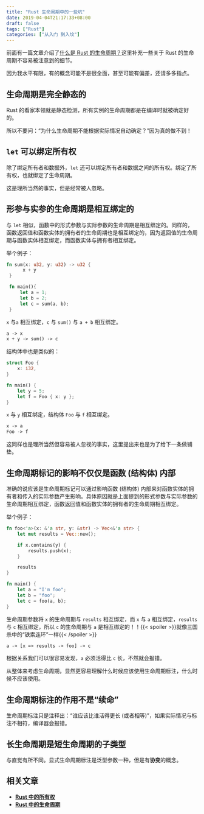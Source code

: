 ```yaml
---
title: "Rust 生命周期中的一些坑"
date: 2019-04-04T21:17:33+08:00
draft: false
tags: ["Rust"]
categories: ["从入门 到入坟"]
---
```


<!--
![](https://mogeko.github.io/blog-images/r/051/)
{{< spoiler >}}{{< /spoiler >}}
&emsp;&emsp;
 -->

前面有一篇文章介绍了[什么是 Rust 的生命周期？](https://mogeko.github.io/2019/050/)这里补充一些关于 Rust 的生命周期不容易被注意到的细节。

因为我水平有限，有的概念可能不是很全面，甚至可能有偏差，还请多多指点。

## 生命周期是完全静态的

Rust 的看家本领就是静态检测，所有实例的生命周期都是在编译时就被确定好的。

所以不要问：“为什么生命周期不能根据实际情况自动确定？”因为真的做不到！

## `let` 可以绑定所有权

除了绑定所有者和数据外，`let` 还可以绑定所有者和数据之间的所有权。绑定了所有权，也就绑定了生命周期。

这是理所当然的事实，但是经常被人忽略。

## 形参与实参的生命周期是相互绑定的

与 `let` 相似，函数中的形式参数与实际参数的生命周期是相互绑定的。同样的，函数返回值和函数实体的拥有者的生命周期也是相互绑定的，因为返回值的生命周期与函数实体相互绑定，而函数实体与拥有者相互绑定。

举个例子：

```rust
fn sum(x: u32, y: u32) -> u32 {
      x + y
 }

 fn main(){
     let a = 1;
     let b = 2;
     let c = sum(a, b);
 }
```

`x` 与`a` 相互绑定，`c` 与 `sum()` 与 `a + b` 相互绑定。

```txt
a -> x
x + y -> sum() -> c
```

结构体中也是类似的：

```rust
struct Foo {
    x: i32,
}

fn main() {
    let y = 5;
    let f = Foo { x: y };
}
```

`x` 与 `y` 相互绑定，结构体 `Foo` 与 `f` 相互绑定。

```txt
x -> a
Foo -> f
```

这同样也是理所当然但容易被人忽视的事实，这里提出来也是为了给下一条做铺垫。

## 生命周期标记的影响不仅仅是函数 (结构体) 内部

准确的说应该是生命周期标记可以通过影响函数 (结构体) 内部来对函数实体的拥有者和传入的实际参数产生影响。具体原因就是上面提到的形式参数与实际参数的生命周期相互绑定，函数返回值和函数实体的拥有者的生命周期相互绑定。

举个例子：

```rust
fn foo<'a>(x: &'a str, y: &str) -> Vec<&'a str> {
    let mut results = Vec::new();

    if x.contains(y) {
        results.push(x);
    }

    results
}

fn main() {
    let a = "I'm foo";
    let b = "foo";
    let c = foo(a, b);
}
```

生命周期参数将 `x` 的生命周期与 `results` 相互绑定，而 `x` 与 `a` 相互绑定，`results` 与 `c` 相互绑定，所以 `c` 的生命周期与 `a` 是相互绑定的！！{{< spoiler >}}就像三国杀中的“铁索连环”一样{{< /spoiler >}}

```txt
a -> [x => results -> foo] -> c
```

根据关系我们可以很容易发现，`a` 必须活得比 `c` 长，不然就会报错。

从整体来考虑生命周期，显然更容易理解什么时候应该使用生命周期标注，什么时候不应该使用。

## 生命周期标注的作用不是“续命”

生命周期标注只是注释出：“谁应该比谁活得更长 (或者相等)”，如果实际情况与标注不相符，编译器会报错。

## 长生命周期是短生命周期的子类型

与直觉有所不同。显式生命周期标注是泛型参数一种，但是有**协变**的概念。

## 相关文章

- [**Rust 中的所有权**](https://mogeko.github.io/2019/042/)
- [**Rust 中的生命周期**](https://mogeko.github.io/2019/050/)
